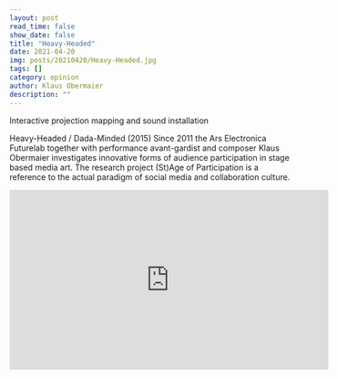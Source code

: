 ```yaml
---
layout: post
read_time: false
show_date: false
title: "Heavy-Headed"
date: 2021-04-20
img: posts/20210420/Heavy-Headed.jpg
tags: []
category: opinion
author: Klaus Obermaier
description: ""
---
```


Interactive projection mapping and sound installation

Heavy-Headed / Dada-Minded (2015)
Since 2011 the Ars Electronica Futurelab together with performance avant-gardist and composer Klaus Obermaier investigates innovative forms of audience participation in stage based media art. The research project (St)Age of Participation is a reference to the actual paradigm of social media and collaboration culture.

<iframe width="560" height="315" src="https://https://youtu.be/FvJu-hEsxxE" title="YouTube video player" frameborder="0" allow="accelerometer; autoplay; clipboard-write; encrypted-media; gyroscope; picture-in-picture" allowfullscreen></iframe>
